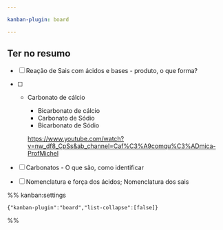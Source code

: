 ```yaml
---

kanban-plugin: board

---
```


## Ter no resumo

- [ ] Reação de Sais com ácidos e bases - produto, o que forma?
- [ ] - Carbonato de cálcio
	- Bicarbonato de cálcio
	- Carbonato de Sódio
	- Bicarbonato de Sódio
	
	https://www.youtube.com/watch?v=nw_df8_CpSs&ab_channel=Caf%C3%A9comqu%C3%ADmica-ProfMichel
- [ ] Carbonatos - O que são, como identificar
- [ ] Nomenclatura e força dos ácidos; Nomenclatura dos sais




%% kanban:settings
```
{"kanban-plugin":"board","list-collapse":[false]}
```
%%